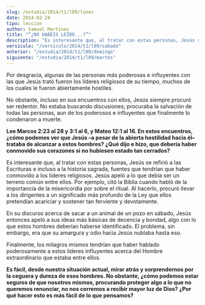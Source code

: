 ```yaml
---
slug: /estudia/2014/t1/l09/lunes
date: 2014-02-24
tipo: leccion
author: Samuel Martínez
title: "“¿NO HABÉIS LEÍDO...?”"
description: "Es interesante que, al tratar con estas personas, Jesús se refirió a las  Escrituras e incluso a la historia sagrada, fuentes que tendrían que haber  conmovido a los líderes religiosos. Jesús apeló a lo que debía ser un terreno  común entre ellos."
versiculo: "/versiculo/2014/t1/l09/sabado"
anterior: "/estudia/2014/t1/l09/domingo"
siguiente: "/estudia/2014/t1/l09/martes"
---
```


Por desgracia, algunas de las personas más poderosas e influyentes con las que Jesús trató fueron los líderes religiosos de su tiempo, muchos de los cuales le fueron abiertamente hostiles.

No obstante, incluso en sus encuentros con ellos, Jesús siempre procuró ser redentor. No estaba buscando discusiones; procuraba la salvación de todas las personas, aun de los poderosos e influyentes que finalmente lo condenaron a muerte.

**Lee Marcos 2:23 al 28 y 3:1 al 6, y Mateo 12:1 al 16. En estos encuentros, ¿cómo podemos ver que Jesús –a pesar de la abierta hostilidad hacia él– trataba de alcanzar a estos hombres? ¿Qué dijo e hizo, que debería haber conmovido sus corazones si no hubiesen estado tan cerrados?**

Es interesante que, al tratar con estas personas, Jesús se refirió a las Escrituras e incluso a la historia sagrada, fuentes que tendrían que haber conmovido a los líderes religiosos. Jesús apeló a lo que debía ser un terreno común entre ellos. Por ejemplo, citó la Biblia cuando habló de la importancia de la misericordia por sobre el ritual. Al hacerlo, procuró llevar a los dirigentes a un significado más profundo de la Ley que ellos pretendían acariciar y sostener tan ferviente y devotamente.

En su discurso acerca de sacar a un animal de un pozo en sábado, Jesús entonces apeló a sus ideas más básicas de decencia y bondad, algo con lo que estos hombres deberían haberse identificado. El problema, sin embargo, era que su amargura y odio hacia Jesús nublaba hasta eso.

Finalmente, los milagros mismos tendrían que haber hablado poderosamente a estos líderes influyentes acerca del Hombre extraordinario que estaba entre ellos.

**Es fácil, desde nuestra situación actual, mirar atrás y sorprendernos por la ceguera y dureza de esos hombres. No obstante, ¿cómo podemos estar seguros de que nosotros mismos, procurando proteger algo a lo que no queremos renunciar, no nos cerremos a recibir mayor luz de Dios? ¿Por qué hacer esto es más fácil de lo que pensamos?**
